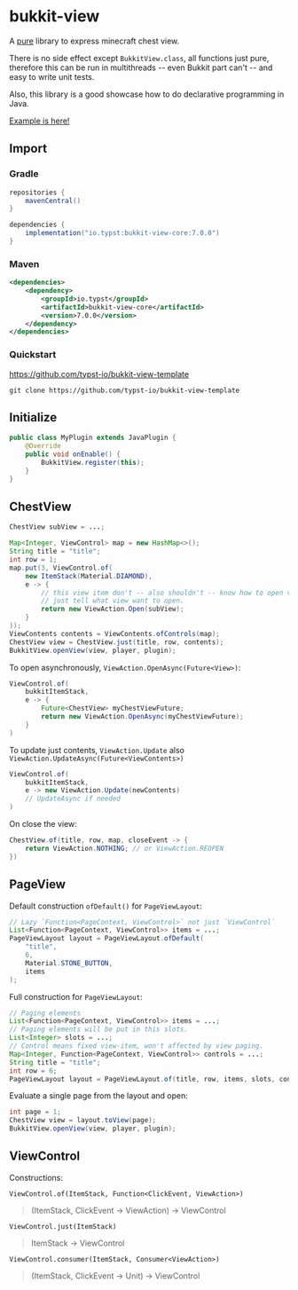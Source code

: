 # bukkit-view

A [pure](https://en.wikipedia.org/wiki/Purely_functional_programming) library to express minecraft chest view.

There is no side effect except `BukkitView.class`, all functions just pure, therefore this can be run in multithreads -- even Bukkit part can't -- and easy to write unit tests.

Also, this library is a good showcase how to do declarative programming in Java.

[Example is here!](https://github.com/typst-io/bukkit-view/blob/main/plugin/src/main/java/io/typst/bukkit/view/plugin/ViewPlugin.java)

## Import

### Gradle

```groovy
repositories {
    mavenCentral()
}

dependencies {
    implementation("io.typst:bukkit-view-core:7.0.0")
}
```

### Maven

```xml
<dependencies>
    <dependency>
        <groupId>io.typst</groupId>
        <artifactId>bukkit-view-core</artifactId>
        <version>7.0.0</version>
    </dependency>
</dependencies>
```

### Quickstart

https://github.com/typst-io/bukkit-view-template

```shell
git clone https://github.com/typst-io/bukkit-view-template
```

## Initialize

```java
public class MyPlugin extends JavaPlugin {
    @Override
    public void onEnable() {
        BukkitView.register(this);
    }
}
```

## ChestView

```java
ChestView subView = ...;

Map<Integer, ViewControl> map = new HashMap<>();
String title = "title";
int row = 1;
map.put(3, ViewControl.of(
    new ItemStack(Material.DIAMOND),
    e -> {
        // this view item don't -- also shouldn't -- know how to open view,
        // just tell what view want to open.
        return new ViewAction.Open(subView);
    }
));
ViewContents contents = ViewContents.ofControls(map);
ChestView view = ChestView.just(title, row, contents);
BukkitView.openView(view, player, plugin);
```

To open asynchronously, `ViewAction.OpenAsync(Future<View>)`:

```java
ViewControl.of(
    bukkitItemStack,
    e -> {
        Future<ChestView> myChestViewFuture;
        return new ViewAction.OpenAsync(myChestViewFuture);
    }
)
```

To update just contents, `ViewAction.Update` also `ViewAction.UpdateAsync(Future<ViewContents>)`

```java
ViewControl.of(
    bukkitItemStack,
    e -> new ViewAction.Update(newContents)
    // UpdateAsync if needed
)
```

On close the view:

```java
ChestView.of(title, row, map, closeEvent -> {
    return ViewAction.NOTHING; // or ViewAction.REOPEN
})
```

## PageView

Default construction `ofDefault()` for `PageViewLayout`:

```java
// Lazy `Function<PageContext, ViewControl>` not just `ViewControl`
List<Function<PageContext, ViewControl>> items = ...;
PageViewLayout layout = PageViewLayout.ofDefault(
    "title", 
    6, 
    Material.STONE_BUTTON, 
    items
);
```

Full construction for `PageViewLayout`:

```java
// Paging elements
List<Function<PageContext, ViewControl>> items = ...;
// Paging elements will be put in this slots.
List<Integer> slots = ...;
// Control means fixed view-item, won't affected by view paging.
Map<Integer, Function<PageContext, ViewControl>> controls = ...;
String title = "title";
int row = 6;
PageViewLayout layout = PageViewLayout.of(title, row, items, slots, controls);
```

Evaluate a single page from the layout and open:

```java
int page = 1;
ChestView view = layout.toView(page);
BukkitView.openView(view, player, plugin);
```

## ViewControl

Constructions:

`ViewControl.of(ItemStack, Function<ClickEvent, ViewAction>)`

> (ItemStack, ClickEvent -> ViewAction) -> ViewControl

`ViewControl.just(ItemStack)`

> ItemStack -> ViewControl

`ViewControl.consumer(ItemStack, Consumer<ViewAction>)`

> (ItemStack, ClickEvent -> Unit) -> ViewControl

